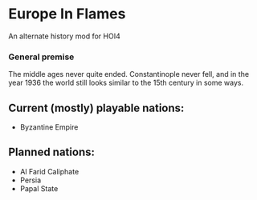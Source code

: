 # Europe In Flames
An alternate history mod for HOI4

### General premise
The middle ages never quite ended.  Constantinople never fell, and in the year 1936 the world still looks similar to the 15th century in some ways.

## Current (mostly) playable nations:
- Byzantine Empire

## Planned nations:
- Al Farid Caliphate
- Persia
- Papal State
